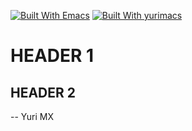 [![Built With Emacs](https://img.shields.io/badge/built%20with-Emacs-f596aa.svg)](https://www.gnu.org/software/emacs/)
[![Built With yurimacs](https://img.shields.io/badge/built%20with-yurimacs-f596aa.svg)](https://gitee.com/yurimx/yurimacs)

# HEADER 1

## HEADER 2


-- Yuri MX
